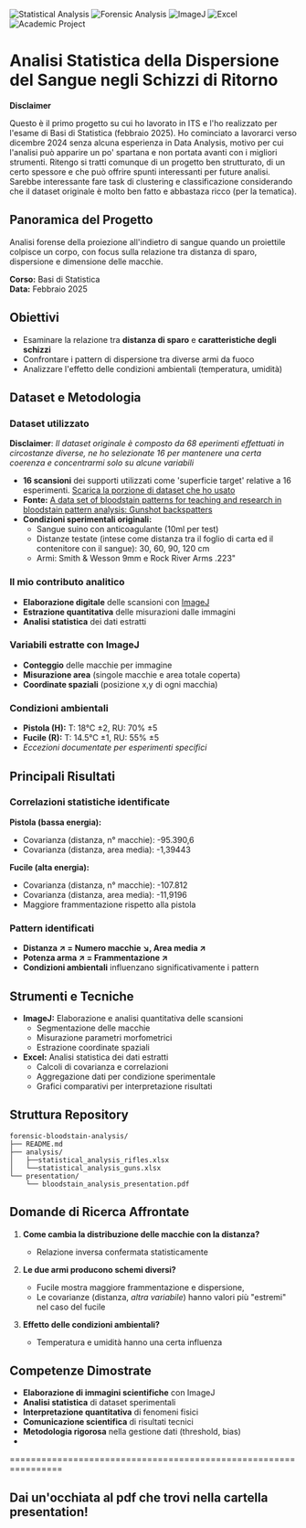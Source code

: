 ![Statistical Analysis](https://img.shields.io/badge/Method-Statistical%20Analysis-blue)
![Forensic Analysis](https://img.shields.io/badge/Domain-Forensic%20Analysis-red)
![ImageJ](https://img.shields.io/badge/Tool-ImageJ-green)
![Excel](https://img.shields.io/badge/Analysis-Excel-orange)
![Academic Project](https://img.shields.io/badge/Type-Academic%20Project-purple)
# Analisi Statistica della Dispersione del Sangue negli Schizzi di Ritorno
**Disclaimer** 

Questo è il primo progetto su cui ho lavorato in ITS e l'ho realizzato per l'esame di Basi di Statistica (febbraio 2025).
Ho cominciato a lavorarci verso dicembre 2024 senza alcuna esperienza in Data Analysis, motivo per cui l'analisi può apparire un po' spartana e non portata avanti con i migliori strumenti. 
Ritengo si tratti comunque di un progetto ben strutturato, di un certo spessore e che può offrire spunti interessanti per future analisi.
Sarebbe interessante fare task di clustering e classificazione considerando che il dataset originale è molto ben fatto e abbastaza ricco (per la tematica). 

## Panoramica del Progetto

Analisi forense della proiezione all'indietro di sangue quando un proiettile colpisce un corpo, con focus sulla relazione tra distanza di sparo, dispersione e dimensione delle macchie.

**Corso:** Basi di Statistica  
**Data:** Febbraio 2025  

## Obiettivi

- Esaminare la relazione tra **distanza di sparo** e **caratteristiche degli schizzi**
- Confrontare i pattern di dispersione tra diverse armi da fuoco
- Analizzare l'effetto delle condizioni ambientali (temperatura, umidità)

## Dataset e Metodologia

### Dataset utilizzato
**Disclaimer**: _Il dataset originale è composto da 68 eperimenti effettuati in circostanze diverse, ne ho selezionate 16 per mantenere una certa coerenza e concentrarmi solo su alcune variabili_
- **16 scansioni** dei supporti utilizzati come 'superficie target' relative a 16 esperimenti. [Scarica la porzione di dataset che ho usato](https://www.kaggle.com/datasets/marcoferrarini/bpa-scans/data)
- **Fonte:** [A data set of bloodstain patterns for teaching and research in bloodstain pattern analysis: Gunshot backspatters](https://www.sciencedirect.com/science/article/pii/S2352340918314689?via%3Dihub#s0010) 
- **Condizioni sperimentali originali:**
  - Sangue suino con anticoagulante (10ml per test)
  - Distanze testate (intese come distanza tra il foglio di carta ed il contenitore con il sangue): 30, 60, 90, 120 cm
  - Armi: Smith & Wesson 9mm e Rock River Arms .223"

### Il mio contributo analitico
- **Elaborazione digitale** delle scansioni con [ImageJ](https://imagej.net/ij/)
- **Estrazione quantitativa** delle misurazioni dalle immagini
- **Analisi statistica** dei dati estratti

### Variabili estratte con ImageJ
- **Conteggio** delle macchie per immagine
- **Misurazione area** (singole macchie e area totale coperta)
- **Coordinate spaziali** (posizione x,y di ogni macchia)

### Condizioni ambientali
- **Pistola (H):** T: 18°C ±2, RU: 70% ±5
- **Fucile (R):** T: 14.5°C ±1, RU: 55% ±5
- *Eccezioni documentate per esperimenti specifici*

## Principali Risultati

### Correlazioni statistiche identificate

**Pistola (bassa energia):**
- Covarianza (distanza, n° macchie): -95.390,6
- Covarianza (distanza, area media): -1,39443

**Fucile (alta energia):**
- Covarianza (distanza, n° macchie): -107.812
- Covarianza (distanza, area media): -11,9196
- Maggiore frammentazione rispetto alla pistola

### Pattern identificati
- **Distanza ↗ = Numero macchie ↘, Area media ↗**
- **Potenza arma ↗ = Frammentazione ↗**
- **Condizioni ambientali** influenzano significativamente i pattern

## Strumenti e Tecniche

- **ImageJ:** Elaborazione e analisi quantitativa delle scansioni
  - Segmentazione delle macchie
  - Misurazione parametri morfometrici
  - Estrazione coordinate spaziali
- **Excel:** Analisi statistica dei dati estratti
  - Calcoli di covarianza e correlazioni
  - Aggregazione dati per condizione sperimentale
  - Grafici comparativi per interpretazione risultati

## Struttura Repository

```
forensic-bloodstain-analysis/
├── README.md
├── analysis/
│   ├──statistical_analysis_rifles.xlsx
│   └──statistical_analysis_guns.xlsx
└── presentation/
    └── bloodstain_analysis_presentation.pdf

```

## Domande di Ricerca Affrontate

1. **Come cambia la distribuzione delle macchie con la distanza?**
   - Relazione inversa confermata statisticamente
   
2. **Le due armi producono schemi diversi?**
   - Fucile mostra maggiore frammentazione e dispersione,
   - Le covarianze (distanza, _altra variabile_) hanno valori più "estremi" nel caso del fucile
   
3. **Effetto delle condizioni ambientali?**
   - Temperatura e umidità hanno una certa influenza

## Competenze Dimostrate

- **Elaborazione di immagini scientifiche** con ImageJ
- **Analisi statistica** di dataset sperimentali
- **Interpretazione quantitativa** di fenomeni fisici
- **Comunicazione scientifica** di risultati tecnici
- **Metodologia rigorosa** nella gestione dati (threshold, bias)
- 

================================================================
## Dai un'occhiata al pdf che trovi nella cartella presentation!
